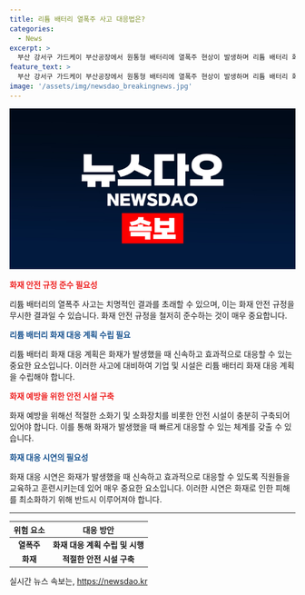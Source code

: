 ```yaml
---
title: 리튬 배터리 열폭주 사고 대응법은?
categories:
  - News
excerpt: >
  부산 강서구 가드케이 부산공장에서 원통형 배터리에 열폭주 현상이 발생하며 리튬 배터리 화재 전용 소화기 시연이 예정되었다.
feature_text: >
  부산 강서구 가드케이 부산공장에서 원통형 배터리에 열폭주 현상이 발생하며 리튬 배터리 화재 전용 소화기 시연이 예정되었다.
image: '/assets/img/newsdao_breakingnews.jpg'
---
```


<p><img src="/assets/img/newsdao_breakingnews.jpg" alt="bookingtag 속보" /></p>

<p><b><span style="color: #ee2323;">화재 안전 규정 준수 필요성</span></b></p>

<p data-ke-size="size16">리튬 배터리의 열폭주 사고는 치명적인 결과를 초래할 수 있으며, 이는 화재 안전 규정을 무시한 결과일 수 있습니다. 화재 안전 규정을 철저히 준수하는 것이 매우 중요합니다.</p>

<p><b><span style="color: #1a5490;">리튬 배터리 화재 대응 계획 수립 필요</span></b></p>

<p data-ke-size="size16">리튬 배터리 화재 대응 계획은 화재가 발생했을 때 신속하고 효과적으로 대응할 수 있는 중요한 요소입니다. 이러한 사고에 대비하여 기업 및 시설은 리튬 배터리 화재 대응 계획을 수립해야 합니다.</p>

<p><b><span style="color: #ee2323;">화재 예방을 위한 안전 시설 구축</span></b></p>

<p data-ke-size="size16">화재 예방을 위해선 적절한 소화기 및 소화장치를 비롯한 안전 시설이 충분히 구축되어 있어야 합니다. 이를 통해 화재가 발생했을 때 빠르게 대응할 수 있는 체계를 갖출 수 있습니다.</p>

<p><b><span style="color: #1a5490;">화재 대응 시연의 필요성</span></b></p>

<p data-ke-size="size16">화재 대응 시연은 화재가 발생했을 때 신속하고 효과적으로 대응할 수 있도록 직원들을 교육하고 훈련시키는데 있어 매우 중요한 요소입니다. 이러한 시연은 화재로 인한 피해를 최소화하기 위해 반드시 이루어져야 합니다.</p>

<hr>

<table>
    <thead>
        <tr>
            <th style="text-align: center;">위험 요소</th>
            <th style="text-align: center;">대응 방안</th>
        </tr>
    </thead>
    <tbody>
        <tr>
            <td style="text-align: center; height: 17px;"><b>열폭주</b></td>
            <td style="text-align: center; height: 17px;"><b>화재 대응 계획 수립 및 시행</b></td>
        </tr>
        <tr>
            <td style="text-align: center; height: 17px;"><b>화재</b></td>
            <td style="text-align: center; height: 17px;"><b>적절한 안전 시설 구축</b></td>
        </tr>
    </tbody>
</table>
실시간 뉴스 속보는, <a href="https://newsdao.kr" rel="dofollow">https://newsdao.kr</a>


